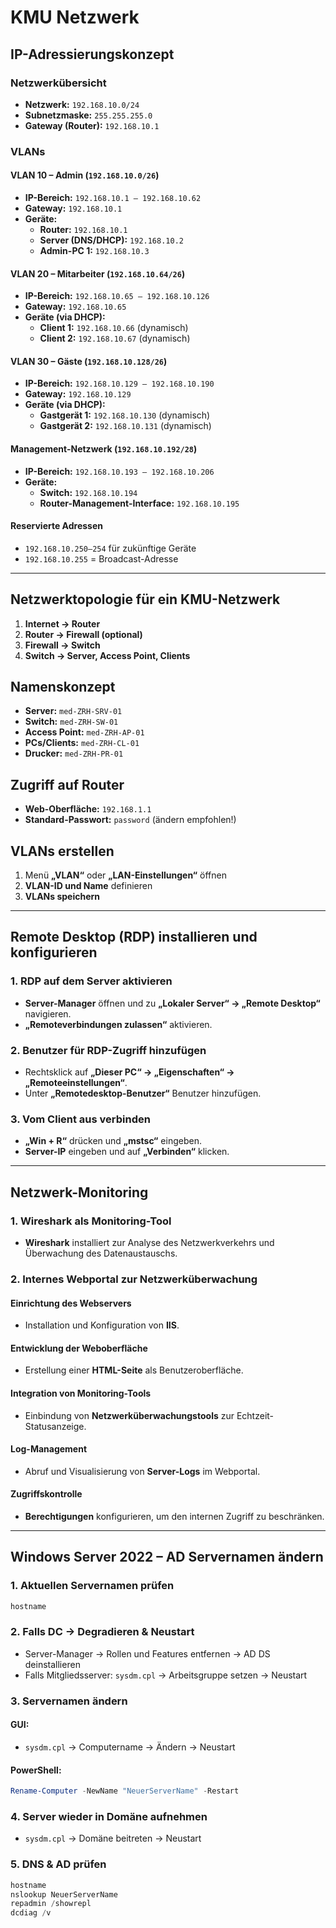 # KMU Netzwerk

## IP-Adressierungskonzept

### Netzwerkübersicht
- **Netzwerk:** `192.168.10.0/24`
- **Subnetzmaske:** `255.255.255.0`
- **Gateway (Router):** `192.168.10.1`

### VLANs

#### VLAN 10 – Admin (`192.168.10.0/26`)
- **IP-Bereich:** `192.168.10.1 – 192.168.10.62`
- **Gateway:** `192.168.10.1`
- **Geräte:**
  - **Router:** `192.168.10.1`
  - **Server (DNS/DHCP):** `192.168.10.2`
  - **Admin-PC 1:** `192.168.10.3`

#### VLAN 20 – Mitarbeiter (`192.168.10.64/26`)
- **IP-Bereich:** `192.168.10.65 – 192.168.10.126`
- **Gateway:** `192.168.10.65`
- **Geräte (via DHCP):**
  - **Client 1:** `192.168.10.66` (dynamisch)
  - **Client 2:** `192.168.10.67` (dynamisch)

#### VLAN 30 – Gäste (`192.168.10.128/26`)
- **IP-Bereich:** `192.168.10.129 – 192.168.10.190`
- **Gateway:** `192.168.10.129`
- **Geräte (via DHCP):**
  - **Gastgerät 1:** `192.168.10.130` (dynamisch)
  - **Gastgerät 2:** `192.168.10.131` (dynamisch)

#### Management-Netzwerk (`192.168.10.192/28`)
- **IP-Bereich:** `192.168.10.193 – 192.168.10.206`
- **Geräte:**
  - **Switch:** `192.168.10.194`
  - **Router-Management-Interface:** `192.168.10.195`

#### Reservierte Adressen
- `192.168.10.250–254` für zukünftige Geräte
- `192.168.10.255` = Broadcast-Adresse

---

## Netzwerktopologie für ein KMU-Netzwerk
1. **Internet → Router**
2. **Router → Firewall (optional)**
3. **Firewall → Switch**
4. **Switch → Server, Access Point, Clients**

## Namenskonzept
- **Server:** `med-ZRH-SRV-01`
- **Switch:** `med-ZRH-SW-01`
- **Access Point:** `med-ZRH-AP-01`
- **PCs/Clients:** `med-ZRH-CL-01`
- **Drucker:** `med-ZRH-PR-01`

## Zugriff auf Router
- **Web-Oberfläche:** `192.168.1.1`
- **Standard-Passwort:** `password` (ändern empfohlen!)

## VLANs erstellen
1. Menü **„VLAN“** oder **„LAN-Einstellungen“** öffnen
2. **VLAN-ID und Name** definieren
3. **VLANs speichern**

---

## Remote Desktop (RDP) installieren und konfigurieren

### 1. RDP auf dem Server aktivieren
- **Server-Manager** öffnen und zu **„Lokaler Server“ → „Remote Desktop“** navigieren.
- **„Remoteverbindungen zulassen“** aktivieren.

### 2. Benutzer für RDP-Zugriff hinzufügen
- Rechtsklick auf **„Dieser PC“ → „Eigenschaften“ → „Remoteeinstellungen“**.
- Unter **„Remotedesktop-Benutzer“** Benutzer hinzufügen.

### 3. Vom Client aus verbinden
- **„Win + R“** drücken und **„mstsc“** eingeben.
- **Server-IP** eingeben und auf **„Verbinden“** klicken.

---

## Netzwerk-Monitoring

### 1. Wireshark als Monitoring-Tool
- **Wireshark** installiert zur Analyse des Netzwerkverkehrs und Überwachung des Datenaustauschs.

### 2. Internes Webportal zur Netzwerküberwachung

#### Einrichtung des Webservers
- Installation und Konfiguration von **IIS**.

#### Entwicklung der Weboberfläche
- Erstellung einer **HTML-Seite** als Benutzeroberfläche.

#### Integration von Monitoring-Tools
- Einbindung von **Netzwerküberwachungstools** zur Echtzeit-Statusanzeige.

#### Log-Management
- Abruf und Visualisierung von **Server-Logs** im Webportal.

#### Zugriffskontrolle
- **Berechtigungen** konfigurieren, um den internen Zugriff zu beschränken.

---

## Windows Server 2022 – AD Servernamen ändern

### 1. Aktuellen Servernamen prüfen
```powershell
hostname
```

### 2. Falls DC → Degradieren & Neustart
- Server-Manager → Rollen und Features entfernen → AD DS deinstallieren
- Falls Mitgliedsserver: `sysdm.cpl` → Arbeitsgruppe setzen → Neustart

### 3. Servernamen ändern
#### GUI:
- `sysdm.cpl` → Computername → Ändern → Neustart

#### PowerShell:
```powershell
Rename-Computer -NewName "NeuerServerName" -Restart
```

### 4. Server wieder in Domäne aufnehmen
- `sysdm.cpl` → Domäne beitreten → Neustart

### 5. DNS & AD prüfen
```powershell
hostname
nslookup NeuerServerName
repadmin /showrepl
dcdiag /v
